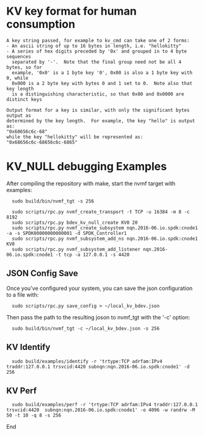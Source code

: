 # KV key format for human consumption

```
A key string passed, for example to kv_cmd can take one of 2 forms:
- An ascii string of up to 16 bytes in length, i.e. "hellokitty"
- A series of hex digits preceded by '0x' and grouped in to 4 byte sequences
  separated by '-'.  Note that the final group need not be all 4 bytes, so for
  example, '0x0' is a 1 byte key '0', 0x00 is also a 1 byte key with 0, while
  0x000 is a 2 byte key with bytes 0 and 1 set to 0.  Note also that key length
  is a distinguishing characteristic, so that 0x00 and 0x0000 are distinct keys

Output format for a key is similar, with only the significant bytes output as
determined by the key length.  For example, the key "hello" is output as:
"0x68656c6c-68"
while the key "hellokitty" will be represented as:
"0x68656c6c-68656c6c-6865"

```

# KV_NULL debugging Examples

After compiling the repository with make, start the nvmf target with examples:

```
  sudo build/bin/nvmf_tgt -s 256
```

```
  sudo scripts/rpc.py nvmf_create_transport -t TCP -u 16384 -m 8 -c 8192
  sudo scripts/rpc.py bdev_kv_null_create KV0 20
  sudo scripts/rpc.py nvmf_create_subsystem nqn.2016-06.io.spdk:cnode1 -a -s SPDK00000000000001 -d SPDK_Controller1
  sudo scripts/rpc.py nvmf_subsystem_add_ns nqn.2016-06.io.spdk:cnode1 KV0
  sudo scripts/rpc.py nvmf_subsystem_add_listener nqn.2016-06.io.spdk:cnode1 -t tcp -a 127.0.0.1 -s 4420
```

## JSON Config Save

Once you've configured your system, you can save the json configuration to a file with:

```
  sudo scripts/rpc.py save_config > ~/local_kv_bdev.json
```

Then pass the path to the resulting joson to nvmf_tgt with the '-c' option:

```
  sudo build/bin/nvmf_tgt -c ~/local_kv_bdev.json -s 256
```

## KV Identify

```
  sudo build/examples/identify -r 'trtype:TCP adrfam:IPv4 traddr:127.0.0.1 trsvcid:4420 subnqn:nqn.2016-06.io.spdk:cnode1' -d 256
```

## KV Perf

```
  sudo build/examples/perf -r 'trtype:TCP adrfam:IPv4 traddr:127.0.0.1 trsvcid:4420  subnqn:nqn.2016-06.io.spdk:cnode1' -o 4096 -w randrw -M 50 -t 10 -q 8 -s 256
```

End
